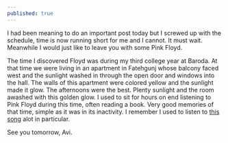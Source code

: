 ```yaml
---
published: true
---
```

I had been meaning to do an important post today but I screwed up with the schedule, time is now running short for me and I cannot. It must wait. Meanwhile I would just like to leave you with some Pink Floyd.

The time I discovered Floyd was during my third college year at Baroda. At that time we were living in an apartment in Fatehgunj whose balcony faced west and the sunlight washed in through the open door and windows into the hall. The walls of this apartment were colored yellow and the sunlight made it glow. The afternoons were the best. Plenty sunlight and the room awashed with this golden glow. I used to sit for hours on end listening to Pink Floyd during this time, often reading a book. Very good memories of that time, simple as it was in its inactivity. I remember I used to listen to [this song](https://www.youtube.com/watch?v=yusGUGTVAyw "YouTube link to Pink Floyd's Atom Heart Mother suite") alot in particular.

See you tomorrow,
Avi.
